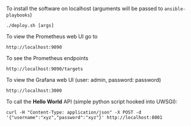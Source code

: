 To install the software on localhost (arguments will be passed to `ansible-playbooks`)

    ./deploy.sh [args]

To view the Prometheus web UI go to

    http://localhost:9090

To see the Prometheus endpoints

    http://localhost:9090/targets

To view the Grafana web UI (user: admin, password: password)

    http://localhost:3000
    
To call the __Hello World__ API (simple python script hooked into UWSGI):

    curl -H "Content-Type: application/json" -X POST -d '{"username":"xyz","password":"xyz"}' http://localhost:8001
